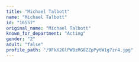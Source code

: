 ```yaml
---
title: "Michael Talbott"
name: "Michael Talbott"
id: "16557"
original_name: "Michael Talbott"
known_for_department: "Acting"
gender: "2"
adult: "false"
profile_path: "/9FkX2GlPWBzRG8ZZpPytW1g7zr4.jpg"
---
```

